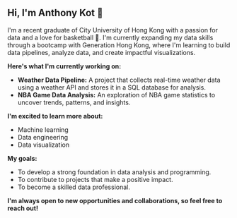 ## Hi, I'm Anthony Kot 👋

I'm a recent graduate of City University of Hong Kong with a passion for data and a love for basketball 🏀. I'm currently expanding my data skills through a bootcamp with Generation Hong Kong, where I'm learning to build data pipelines, analyze data, and create impactful visualizations.

**Here's what I'm currently working on:**

* **Weather Data Pipeline:** A project that collects real-time weather data using a weather API and stores it in a SQL database for analysis.
* **NBA Game Data Analysis:** An exploration of NBA game statistics to uncover trends, patterns, and insights.

**I'm excited to learn more about:**

* Machine learning
* Data engineering
* Data visualization 


**My goals:**

* To develop a strong foundation in data analysis and programming.
* To contribute to projects that make a positive impact.
* To become a skilled data professional.

**I'm always open to new opportunities and collaborations, so feel free to reach out!**
